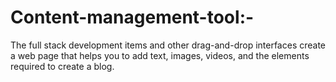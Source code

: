 # Content-management-tool:- 
The full stack development items and other drag-and-drop interfaces create a web page that helps you to add text, images, videos, and the elements required to create a blog.

